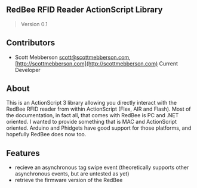 ## RedBee RFID Reader ActionScript Library

> Version 0.1

## Contributors

* Scott Mebberson <scott@scottmebberson.com>, [http://scottmebberson.com](http://scottmebberson.com) Current Developer

## About

This is an ActionScript 3 library allowing you directly interact with the RedBee RFID reader from within ActionScript (Flex, AIR and Flash).
Most of the documentation, in fact all, that comes with RedBee is PC and .NET oriented. I wanted to provide something that is MAC and ActionScript oriented. Arduino and Phidgets have good support for those platforms, and hopefully RedBee does now too.

## Features

*	recieve an asynchronous tag swipe event (theoretically supports other asynchronous events, but are untested as yet)
*	retrieve the firmware version of the RedBee
